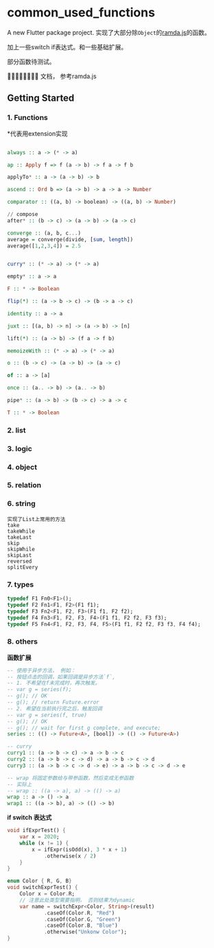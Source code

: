 # common_used_functions

A new Flutter package project.
实现了大部分除`Object`的[ramda.js](ramdajs.com)的函数。  
 
加上一些switch if表达式。和一些基础扩展。  

部分函数待测试。  

🍺🍺🍺🍺🍺🍺🍺🍺
文档， 参考ramda.js

## Getting Started

### 1. Functions
*代表用extension实现
```haskell

always :: a -> (* -> a)

ap :: Apply f => f (a -> b) -> f a -> f b

applyTo* :: a -> (a -> b) -> b

ascend :: Ord b => (a -> b) -> a -> a -> Number

comparator :: ((a, b) -> boolean) -> ((a, b) -> Number)

// compose
after* :: (b -> c) -> (a -> b) -> (a -> c)

converge :: (a, b, c...)
average = converge(divide, [sum, length])
average([1,2,3,4]) = 2.5


curry* :: (* -> a) -> (* -> a)

empty* :: a -> a

F :: * -> Boolean

flip(*) :: (a -> b -> c) -> (b -> a -> c)

identity :: a -> a

juxt :: [(a, b) -> n] -> (a -> b) -> [n]

lift(*) :: (a -> b) -> (f a -> f b)

memoizeWith :: (* -> a) -> (* -> a)

o :: (b -> c) -> (a -> b) -> (a -> c)

of :: a -> [a]

once :: (a.. -> b) -> (a.. -> b)

pipe* :: (a -> b) -> (b -> c) -> a -> c

T :: * -> Boolean


```

### 2. list


### 3. logic

### 4. object

### 5. relation


### 6. string
```
实现了List上常用的方法
take 
takeWhile
takeLast
skip
skipWhile
skipLast
reversed
splitEvery
```

### 7. types
```dart
typedef F1 Fn0<F1>();
typedef F2 Fn1<F1, F2>(F1 f1);
typedef F3 Fn2<F1, F2, F3>(F1 f1, F2 f2);
typedef F4 Fn3<F1, F2, F3, F4>(F1 f1, F2 f2, F3 f3);
typedef F5 Fn4<F1, F2, F3, F4, F5>(F1 f1, F2 f2, F3 f3, F4 f4);
```

### 8. others
**函数扩展**
```haskell
-- 使用于异步方法， 例如：
-- 按钮点击的回调，如果回调是异步方法`f`, 
-- 1. 不希望在f未完成时，再次触发。
-- var g = series(f);
-- g(); // OK
-- g(); // return Future.error
-- 2. 希望在当前执行完之后，触发回调
-- var g = series(f, true)
-- g(); // OK
-- g(); // wait for first g complete, and execute;
series :: (() -> Future<A>, [bool]) -> (() -> Future<A>)

-- curry
curry1 :: (a -> b -> c) -> a -> b -> c
curry2 :: (a -> b -> c -> d) -> a -> b -> c -> d
curry3 :: (a -> b -> c -> d -> e) -> a -> b -> c -> d -> e

-- wrap 将固定参数给与带参函数，然后变成无参函数
-- 实际上
-- wrap :: ((a -> a), a) -> (() -> a) 
wrap :: a -> () -> a
wrap1 :: ((a -> b), a) -> (() -> b)
```


**if switch 表达式**
```dart
void ifExprTest() {
    var x = 2020;
    while (x != 1) {
        x = ifExpr(isOdd(x), 3 * x + 1)
            .otherwise(x / 2)
    }
}

enum Color { R, G, B}
void switchExprTest() {
    Color x = Color.R;
    // 注意此处类型需要指明， 否则结果为dynamic
    var name = switchExpr<Color, String>(result)
            .caseOf(Color.R, "Red")
            .caseOf(Color.G, "Green")
            .caseOf(Color.B, "Blue")
            .otherwise("Unkonw Color");
}
```
